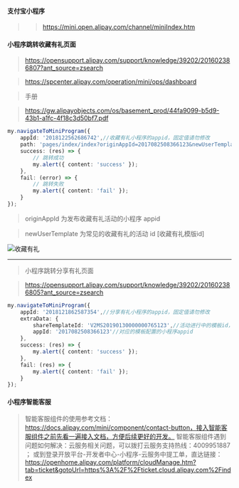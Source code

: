 #### 支付宝小程序

>>https://mini.open.alipay.com/channel/miniIndex.htm

#### 小程序跳转收藏有礼页面
>https://opensupport.alipay.com/support/knowledge/39202/201602386807?ant_source=zsearch

>https://spcenter.alipay.com/operation/mini/ops/dashboard

>手册 

>https://gw.alipayobjects.com/os/basement_prod/44fa9099-b5d9-43b1-a1fc-4f18c3d50bf7.pdf

```ts
my.navigateToMiniProgram({
    appId: '2018122562686742',//收藏有礼小程序的appid，固定值请勿修改 
    path: 'pages/index/index?originAppId=2017082508366123&newUserTemplate=20190130000000119123',//收藏有礼跳转地址和参数 
    success: (res) => {
        // 跳转成功 
        my.alert({ content: 'success' });
    },
    fail: (error) => {
        // 跳转失败 
        my.alert({ content: 'fail' });
    }
});
```
>originAppId 为发布收藏有礼活动的小程序 appid

>newUserTemplate 为常见的收藏有礼的活动 id [收藏有礼模版id]

![收藏有礼](https://user-images.githubusercontent.com/30850497/56269171-b03d4380-6125-11e9-8189-c076e7504609.jpg)

***

>小程序跳转分享有礼页面

>https://opensupport.alipay.com/support/knowledge/39202/201602386805?ant_source=zsearch

```ts
my.navigateToMiniProgram({
    appId: '2018121862587354',//分享有礼小程序的appid，固定值请勿修改 
    extraData: {
        shareTemplateId: 'V2MS20190130000000765123',//活动进行中的模板id，可以在运营中心的分享有礼列表里查看 
        appId: '2017082508366123'//对应的模板配置的小程序appid 
    },
    success: (res) => {
        my.alert({ content: 'success' });
    },
    fail: (res) => {
        my.alert({ content: 'fail' });
    }
});
```

#### 小程序智能客服

>智能客服组件的使用参考文档：https://docs.alipay.com/mini/component/contact-button，接入智能客服组件之前先看一遍接入文档，方便后续更好的开发。 
智能客服组件遇到问题如何解决：云服务相关问题，可以拨打云服务支持热线：4009951887 ； 
或到登录开放平台-开发者中心-小程序-云服务中提工单，直达链接：https://openhome.alipay.com/platform/cloudManage.htm?tab=ticket&gotoUrl=https%3A%2F%2Fticket.cloud.alipay.com%2Findex